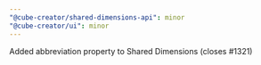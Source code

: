 ```yaml
---
"@cube-creator/shared-dimensions-api": minor
"@cube-creator/ui": minor
---
```


Added abbreviation property to Shared Dimensions (closes #1321)
